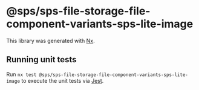 # @sps/sps-file-storage-file-component-variants-sps-lite-image

This library was generated with [Nx](https://nx.dev).

## Running unit tests

Run `nx test @sps/sps-file-storage-file-component-variants-sps-lite-image` to execute the unit tests via [Jest](https://jestjs.io).
